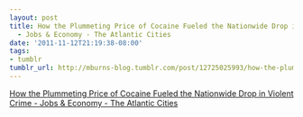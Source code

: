 ```yaml
---
layout: post
title: How the Plummeting Price of Cocaine Fueled the Nationwide Drop in Violent Crime
  - Jobs & Economy - The Atlantic Cities
date: '2011-11-12T21:19:38-08:00'
tags:
- tumblr
tumblr_url: http://mburns-blog.tumblr.com/post/12725025993/how-the-plummeting-price-of-cocaine-fueled-the
---
```

<a href="http://www.theatlanticcities.com/jobs-and-economy/2011/11/cocaine-plummeting-price-nationwide-drop-violent-crime/474/">How the Plummeting Price of Cocaine Fueled the Nationwide Drop in Violent Crime - Jobs & Economy - The Atlantic Cities</a>

